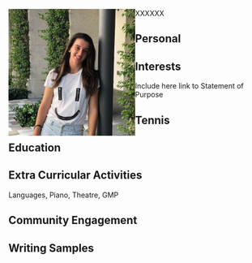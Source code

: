 <p>XXXXXX<img src="/images/headshot.jpg" width="250" height="250" align="left"><p>

## Personal
## Interests
Include here link to Statement of Purpose
## Tennis
## Education
## Extra Curricular Activities
Languages, Piano, Theatre, GMP
## Community Engagement
## Writing Samples
